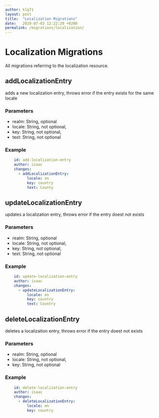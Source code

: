 ```yaml
---
author: klg71
layout: post
title:  "Localization Migrations"
date:   2020-07-03 12:22:20 +0200
permalink: /migrations/localization/
---
```

# Localization Migrations
All migrations referring to the localization resource.

## addLocalizationEntry
adds a new localization entry, throws error if the entry exists for the same locale

### Parameters
- realm: String, optional
- locale: String, not optional,
- key: String, not optional,
- text: String, not optional

### Example
```yaml
    id: add-localization-entry
    author: isaac
    changes:
      - addLocalizationEntry:
          locale: en
          key: country
          text: County
```

## updateLocalizationEntry
updates a localization entry, throws error if the entry doest not exists

### Parameters
- realm: String, optional
- locale: String, not optional,
- key: String, not optional,
- text: String, not optional

### Example
```yaml
    id: update-localization-entry
    author: isaac
    changes:
      - updateLocalizationEntry:
          locale: en
          key: country
          text: Country
```

## deleteLocalizationEntry
deletes a localization entry, throws error if the entry doest not exists

### Parameters
- realm: String, optional
- locale: String, not optional,
- key: String, not optional

### Example
```yaml
    id: delete-localization-entry
    author: isaac
    changes:
      - deleteLocalizationEntry:
          locale: en
          key: country
```